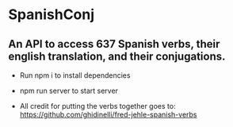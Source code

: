 # SpanishConj

## An API to access 637 Spanish verbs, their english translation, and their conjugations.

- Run npm i to install dependencies
- npm run server to start server


- All credit for putting the verbs together goes to: https://github.com/ghidinelli/fred-jehle-spanish-verbs
